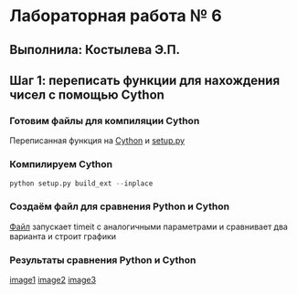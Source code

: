 # Лабораторная работа № 6
## Выполнила: Костылева Э.П.
## Шаг 1: переписать функции для нахождения чисел с помощью Cython
### Готовим файлы для компиляции Cython
Переписанная функция на [Cython](ferma_fact.pyx) и [setup.py](https://github.com/vasiliza2/-6_2-/blob/main/setup.py)
### Компилируем Cython
``` python
python setup.py build_ext --inplace
```
### Создаём файл для сравнения Python и Cython
[Файл](https://github.com/vasiliza2/-6_2-/blob/main/ferma_2.py) запускает timeit с аналогичными параметрами и сравнивает два варианта и строит графики
### Результаты сравнения Python и Cython
[image1](1.jpg)
[image2](2.jpg)
[image3](3.jpg)

